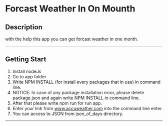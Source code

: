 # Forcast Weather In On Mounth
## Description
with the help this app you can get forcast weather in one month.
***
## Getting Start

1. Install nodeJs
2. Go to app folder
3. Write NPM INSTALL (for install every packages that in use) in command line.
4. NOTICE: In case of any package installation error, please delete package.json and again write NPM INSTALL in command line.
5. After that please write npm run for run app.
6. Enter your link from www.accuweather.com into the command line enter.
7. You can access to JSON from json_of_days directory.
***
